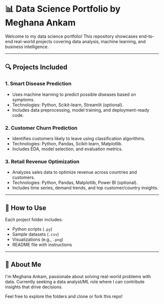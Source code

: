 # 📊 Data Science Portfolio by Meghana Ankam

Welcome to my data science portfolio! This repository showcases end-to-end real-world projects covering data analysis, machine learning, and business intelligence.

---

## 🔍 Projects Included

### 1. Smart Disease Prediction
- Uses machine learning to predict possible diseases based on symptoms.
- Technologies: Python, Scikit-learn, Streamlit (optional).
- Includes data preprocessing, model training, and deployment-ready code.

### 2. Customer Churn Prediction
- Identifies customers likely to leave using classification algorithms.
- Technologies: Python, Pandas, Scikit-learn, Matplotlib.
- Includes EDA, model selection, and evaluation metrics.

### 3. Retail Revenue Optimization
- Analyzes sales data to optimize revenue across countries and customers.
- Technologies: Python, Pandas, Matplotlib, Power BI (optional).
- Includes time series, demand trends, and top customer/country insights.

---

## 🚀 How to Use
Each project folder includes:
- Python scripts (`.py`)
- Sample datasets (`.csv`)
- Visualizations (e.g., `.png`)
- README file with instructions

---

## 💼 About Me
I'm Meghana Ankam, passionate about solving real-world problems with data. Currently seeking a data analyst/ML role where I can contribute insights that drive decisions.

Feel free to explore the folders and clone or fork this repo!

